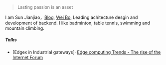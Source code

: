 > Lasting passion is an asset 


I am Sun Jianjiao，[Blog](http://unanao.github.io), [Wei Bo](https://www.weibo.com/unanao), Leading achitecture desgin and development of backend. I like badminton, table tennis, swimming and mountain climbing.

##### Talks

- [Edgex in Industrial gateways]· [Edge computing Trends - The rise of the Internet Forum](https://mp.weixin.qq.com/s?src=11&timestamp=1567993130&ver=1841&signature=1W-CJ1FZ*9gY9KbfGqoF7m-FZSehTOHPlQ5GL*tMj72wgo-94P3Hl0nLIdOhdQq5dkuHIYnamhTX-jcZIIq5g*4lDSlxbFdNdZ0wFu40jJuXiJ2t5gYMMFSOeykE9fTg&new=1)
